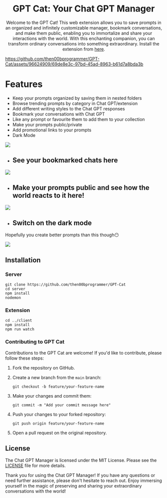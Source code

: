 <h1 align="center">GPT Cat: Your Chat GPT Manager</h1>
<p align="center">
Welcome to the GPT Cat! This web extension allows you to save prompts in an organized and infinitely customizable manager, bookmark conversations, and make them public, enabling you to immortalize and share your interactions with the world. With this enchanting companion, you can transform ordinary conversations into something extraordinary. Install the extension from <a href='https://chrome.google.com/webstore/detail/gpt-cat/ejlhpcfjchaigmpbngppllgegdlcbbck/related'>here</a>.
</p>

https://github.com/then00bprogrammer/GPT-Cat/assets/96624909/69de8e3c-97bd-45ad-8963-b61d7a8bda3b

<h1>Features</h1>
<ul>
  <li>Keep your prompts organized by saving them in nested folders</li>
  <li>Browse trending prompts by category in Chat GPT/extension</li>
  <li>Add different writing styles to the Chat GPT responses</li>
  <li>Bookmark your conversations with Chat GPT</li>
  <li>Like any prompt or favourite them to add them to your collection</li>
  <li>Make your prompts public/private</li>
  <li>Add promotional links to your prompts</li>
  <li>Dark Mode</li>
</ul>

<img src='https://github.com/then00bprogrammer/GPT-Cat/assets/96624909/fd6e048b-8a2d-48ba-9191-a03c79e56fc2'/>
<ul>
  <li><h2>See your bookmarked chats here</h2></li>
</ul>
<img src='https://github.com/then00bprogrammer/GPT-Cat/assets/96624909/90d7a00b-6e90-4142-97f9-465a60739f5d'/>
<ul>
  <li><h2>Make your prompts public and see how the world reacts to it here!</h2></li>
</ul>
<img src='https://github.com/then00bprogrammer/GPT-Cat/assets/96624909/db339c77-800d-4ea2-bf6d-5077ed4546be'/>
<ul>
  <li><h2>Switch on the dark mode</h2></li>
</ul>
<p>Hopefully you create better prompts than this though😶</p>
<img src='https://github.com/then00bprogrammer/GPT-Cat/assets/96624909/2e2a099d-0b61-444a-9ebd-44aa1fed7ca2'/>
<h2>Installation</h2>
<h3>Server</h3>

```shell
git clone https://github.com/then00bprogrammer/GPT-Cat
cd server
npm install
nodemon
```
<h3>Extension</h3>

```shell
cd ../client
npm install
npm run watch
```
<h3>Contributing to GPT Cat</h3>
Contributions to the GPT Cat are welcome! If you'd like to contribute, please follow these steps:

1. Fork the repository on GitHub.

2. Create a new branch from the `main` branch:

   ```shell
   git checkout -b feature/your-feature-name
3. Make your changes and commit them:

   ```shell
   git commit -m "Add your commit message here"
   ```
4. Push your changes to your forked repository:
   ```shell
   git push origin feature/your-feature-name
   ```
5. Open a pull request on the original repository.
   
<h2>License</h2>
The Chat GPT Manager is licensed under the MIT License. Please see the <a href='https://github.com/then00bprogrammer/GPT-Cat/blob/main/LICENSE'>LICENSE</a> file for more details.

Thank you for using the Chat GPT Manager! If you have any questions or need further assistance, please don't hesitate to reach out. Enjoy immersing yourself in the magic of preserving and sharing your extraordinary conversations with the world!
   

